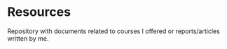 # Resources
Repository with documents related to courses I offered or reports/articles written by me.
